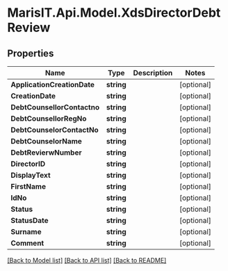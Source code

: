 
# MarisIT.Api.Model.XdsDirectorDebtReview

## Properties

Name | Type | Description | Notes
------------ | ------------- | ------------- | -------------
**ApplicationCreationDate** | **string** |  | [optional] 
**CreationDate** | **string** |  | [optional] 
**DebtCounsellorContactno** | **string** |  | [optional] 
**DebtCounsellorRegNo** | **string** |  | [optional] 
**DebtCounselorContactNo** | **string** |  | [optional] 
**DebtCounselorName** | **string** |  | [optional] 
**DebtRevierwNumber** | **string** |  | [optional] 
**DirectorID** | **string** |  | [optional] 
**DisplayText** | **string** |  | [optional] 
**FirstName** | **string** |  | [optional] 
**IdNo** | **string** |  | [optional] 
**Status** | **string** |  | [optional] 
**StatusDate** | **string** |  | [optional] 
**Surname** | **string** |  | [optional] 
**Comment** | **string** |  | [optional] 

[[Back to Model list]](../README.md#documentation-for-models)
[[Back to API list]](../README.md#documentation-for-api-endpoints)
[[Back to README]](../README.md)

